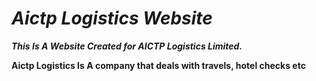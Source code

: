 # ***Aictp Logistics Website***
***This Is A Website Created for AICTP Logistics Limited.***


**Aictp Logistics Is A company that deals with travels, hotel checks etc**

